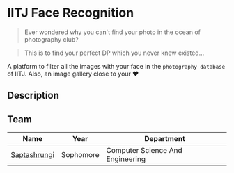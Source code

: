 # IITJ Face Recognition

> Ever wondered why you can't find your photo in the ocean of photography club?

> This is to find your perfect DP which you never knew existed...

A platform to filter all the images with your face in the `photography database` of IITJ. Also, an image gallery close to your ❤️

## Description

## Team

| Name                                            | Year      | Department                       |
| ----------------------------------------------- | --------- | -------------------------------- |
| [Saptashrungi](https://github.com/Saptashrungi) | Sophomore | Computer Science And Engineering |
